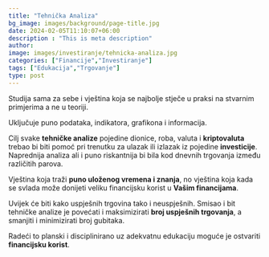 ```yaml
---
title: "Tehnička Analiza"
bg_image: images/background/page-title.jpg
date: 2024-02-05T11:10:07+06:00
description : "This is meta description"
author:
image: images/investiranje/tehnicka-analiza.jpg
categories: ["Financije","Investiranje"]
tags: ["Edukacija","Trgovanje"]
type: post
---
```

Studija sama za sebe i vještina koja se najbolje stječe u praksi na stvarnim primjerima a ne u teoriji.

Uključuje puno podataka, indikatora, grafikona i informacija.

Cilj svake **tehničke analize** pojedine dionice, roba, valuta i **kriptovaluta** trebao bi biti pomoć pri trenutku za ulazak ili izlazak iz pojedine **investicije**. Naprednija analiza ali i puno riskantnija bi bila kod dnevnih trgovanja između različitih parova.

Vještina koja traži **puno uloženog vremena i znanja**, no vještina koja kada se svlada može donijeti veliku financijsku korist u **Vašim financijama**.

Uvijek će biti kako uspješnih trgovina tako i neuspješnih. Smisao i bit tehničke analize je povećati i maksimizirati **broj uspješnih trgovanja**, a smanjiti i minimizirati broj gubitaka.

Radeći to planski i disciplinirano uz adekvatnu edukaciju moguće je ostvariti **financijsku korist**.

